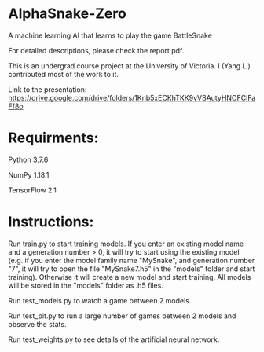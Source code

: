 # AlphaSnake-Zero
A machine learning AI that learns to play the game BattleSnake

For detailed descriptions, please check the report.pdf.

This is an undergrad course project at the University of Victoria. I (Yang Li) contributed most of the work to it.

Link to the presentation: https://drive.google.com/drive/folders/1Knb5xECKhTKK9vVSAutyHNOFClFaFf8o

# Requirments:
Python 3.7.6

NumPy 1.18.1

TensorFlow 2.1

# Instructions:
Run train.py to start training models. If you enter an existing model name and a generation number > 0, it will try to start using the existing model (e.g. if you enter the model family name "MySnake", and generation number "7", it will try to open the file "MySnake7.h5" in the "models" folder and start training). Otherwise it will create a new model and start training. All models will be stored in the "models" folder as .h5 files.

Run test_models.py to watch a game between 2 models.

Run test_pit.py to run a large number of games between 2 models and observe the stats.

Run test_weights.py to see details of the artificial neural network.
